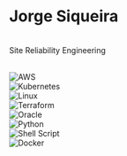 # Jorge Siqueira

<br />
Site Reliability Engineering
<br />

<br />

![AWS](https://img.shields.io/badge/AWS-%23FF9900.svg?style=for-the-badge&logo=amazon-aws&logoColor=white) <br />
![Kubernetes](https://img.shields.io/badge/kubernetes-%23326ce5.svg?style=for-the-badge&logo=kubernetes&logoColor=white) <br />
![Linux](https://img.shields.io/badge/Linux-FCC624?style=for-the-badge&logo=linux&logoColor=black) <br />
![Terraform](https://img.shields.io/badge/terraform-%235835CC.svg?style=for-the-badge&logo=terraform&logoColor=white) <br />
![Oracle](https://img.shields.io/badge/Oracle-F80000?style=for-the-badge&logo=oracle&logoColor=white) <br />
![Python](https://img.shields.io/badge/python-3670A0?style=for-the-badge&logo=python&logoColor=ffdd54) <br />
![Shell Script](https://img.shields.io/badge/shell_script-%23121011.svg?style=for-the-badge&logo=gnu-bash&logoColor=white) <br />
![Docker](https://img.shields.io/badge/docker-%230db7ed.svg?style=for-the-badge&logo=docker&logoColor=white) <br />

<br />

